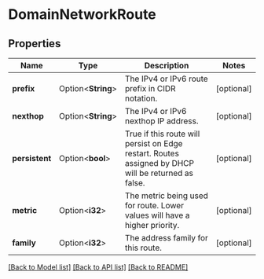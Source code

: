 # DomainNetworkRoute

## Properties

Name | Type | Description | Notes
------------ | ------------- | ------------- | -------------
**prefix** | Option<**String**> | The IPv4 or IPv6 route prefix in CIDR notation. | [optional]
**nexthop** | Option<**String**> | The IPv4 or IPv6 nexthop IP address. | [optional]
**persistent** | Option<**bool**> | True if this route will persist on Edge restart.  Routes assigned by DHCP will be returned as false. | [optional]
**metric** | Option<**i32**> | The metric being used for route. Lower values will have a higher priority. | [optional]
**family** | Option<**i32**> | The address family for this route. | [optional]

[[Back to Model list]](../README.md#documentation-for-models) [[Back to API list]](../README.md#documentation-for-api-endpoints) [[Back to README]](../README.md)


